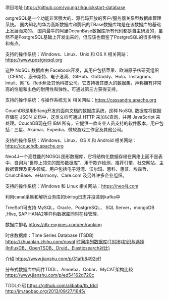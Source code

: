 项目地址
https://github.com/youngzil/quickstart-database




ostgreSQL是一个功能非常强大的、源代码开放的客户/服务器关系型数据库管理系统。
国内知名的华为高斯数据库和腾讯的TBase数据库均是在该数据库的基础上发展而来的。
国内最牛的阿里OceanBase数据库所有代码都是自主研发的，虽然不是PostgreSQL基础上开发出来的，但应该也借鉴了PostgreSQL的很多特性和有点。

支持的操作系统：Windows、Linux、Unix 和 OS X
相关网站：https://www.postgresql.org



这种 NoSQL 数据库由 Facebook开发，其用户包括苹果、欧洲原子核研究组织（CERN）、康卡斯特、电子港湾、GitHub、GoDaddy、Hulu、Instagram、Intuit、网飞、Reddit及其他科技公司。它支持极其庞大的数据集，声称拥有非常高的性能和出色的耐用性和弹性。可通过第三方获得支持。

支持的操作系统：与操作系统无关
相关网站：https://cassandra.apache.org




CouchDB是用Erlang开发的面向文档的数据库系统，这种 NoSQL 数据库将数据存储在 JSON 文档中，这类文档可通过 HTTP 来加以查询，并用 JavaScript 来处理。CouchDB现在归 IBM 所有，它提供一款专业人员支持的软件版本，用户包括：三星、Akamai、Expedia、微软游戏工作室及其他公司。

支持的操作系统：Windows、Linux、OS X 和 Android
相关网站：https://couchdb.apache.org 




Neo4J一个高性能的NOSQL图形数据库，它将结构化数据存储在网络上而不是表中，自诩为“世界上领先的图形数据库”，用于欺诈检测、推荐引擎、社交网站、主数据管理及更多领域。用户包括电子港湾、沃尔玛、思科、惠普、埃森哲、CrunchBase、eHarmony、Care.com 及另外许多企业组织。

支持的操作系统：Windows 和 Linux
相关网站：https://neo4j.com





利用canal采集和解析业务库的binlog日志并投递到kafka中


TreeSoft可支持 MySQL，Oracle，PostgreSQL， SQL Server，mongoDB ,Hive, SAP HANA2等异构数据库同时在线管理。


数据库排名
https://db-engines.com/en/ranking



时序数据库：Time Series Database (TSDB)
https://zhuanlan.zhihu.com/nosql
[时间序列数据库(TSDB)初识与选择(InfluxDB、OpenTSDB、Druid、Elasticsearch对比)](https://www.cnblogs.com/dhcn/p/12974931.html)

介绍
https://www.jianshu.com/p/31afb8492eff


分布式数据库中间件TDDL、Amoeba、Cobar、MyCAT架构比较
https://www.jianshu.com/p/ed54162d720c


TDDL介绍
https://github.com/alibaba/tb_tddl
http://jm.taobao.org/2013/09/27/1645/



